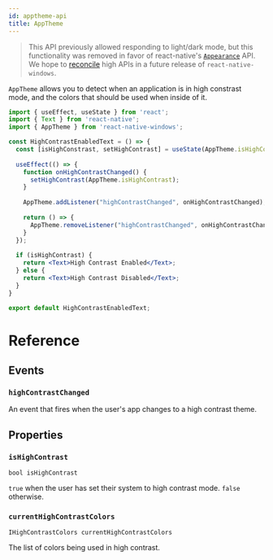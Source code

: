 ```yaml
---
id: apptheme-api
title: AppTheme
---
```


> This API previously allowed responding to light/dark mode, but this functionality was removed in favor of react-native's
> [``Appearance``](https://reactnative.dev/docs/appearance) API. We hope to
> [reconcile](https://github.com/microsoft/react-native-windows/issues/3701) high APIs in a future release of `react-native-windows`.

`AppTheme` allows you to detect when an application is in high constrast mode, and the colors that should be used when inside of it.

```jsx
import { useEffect, useState } from 'react';
import { Text } from 'react-native';
import { AppTheme } from 'react-native-windows';

const HighContrastEnabledText = () => {
  const [isHighConstrast, setHighContrast] = useState(AppTheme.isHighContrast);
  
  useEffect(() => {
    function onHighContrastChanged() {
      setHighContrast(AppTheme.isHighContrast);
    }
  
    AppTheme.addListener("highContrastChanged", onHighContrastChanged);
    
    return () => {
      AppTheme.removeListener("highContrastChanged", onHighContrastChanged);
    }
  });
  
  if (isHighContrast) {
    return <Text>High Contrast Enabled</Text>;
  } else {
    return <Text>High Contrast Disabled</Text>;
  }
}

export default HighContrastEnabledText;
```

# Reference

## Events

### ``highContrastChanged``

An event that fires when the user's app changes to a high contrast theme.

## Properties

### ``isHighContrast``

```
bool isHighContrast
```

``true`` when the user has set their system to high contrast mode. ``false`` otherwise.

### ``currentHighContrastColors``

```
IHighContrastColors currentHighContrastColors
```

The list of colors being used in high contrast.

